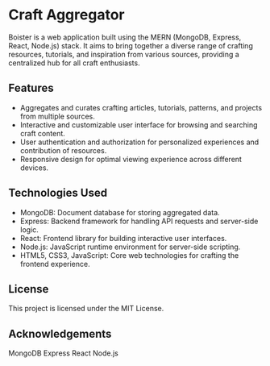 # Craft Aggregator

Boister is a web application built using the MERN (MongoDB, Express, React, Node.js) stack. It aims to bring together a diverse range of crafting resources, tutorials, and inspiration from various sources, providing a centralized hub for all craft enthusiasts.

## Features

- Aggregates and curates crafting articles, tutorials, patterns, and projects from multiple sources.
- Interactive and customizable user interface for browsing and searching craft content.
- User authentication and authorization for personalized experiences and contribution of resources.
- Responsive design for optimal viewing experience across different devices.

## Technologies Used

- MongoDB: Document database for storing aggregated data.
- Express: Backend framework for handling API requests and server-side logic.
- React: Frontend library for building interactive user interfaces.
- Node.js: JavaScript runtime environment for server-side scripting.
- HTML5, CSS3, JavaScript: Core web technologies for crafting the frontend experience.


## License
This project is licensed under the MIT License.

## Acknowledgements
MongoDB
Express
React
Node.js

